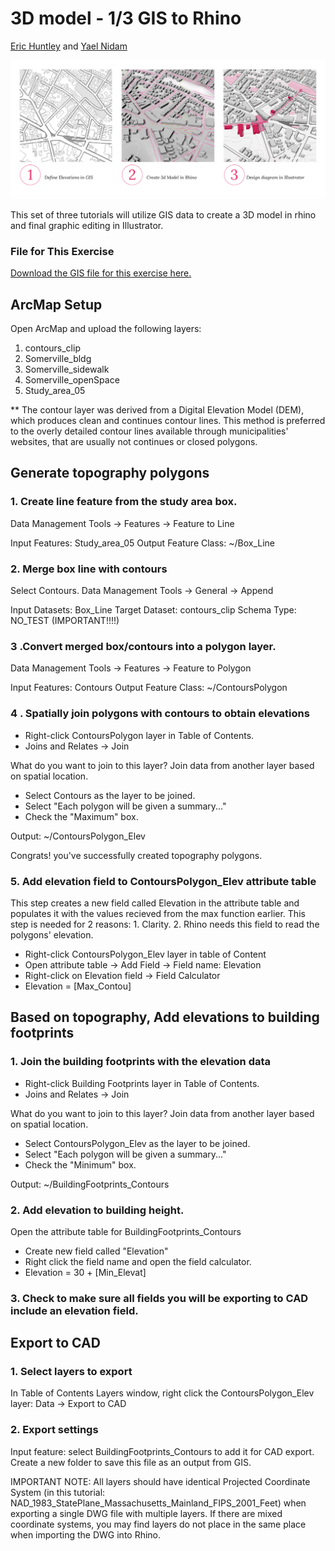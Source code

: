 # 3D model - 1/3 GIS to Rhino
[Eric Huntley](@ehuntley) and [Yael Nidam](@yaelnidam)

![stages](./images/Stages.jpg)

This set of three tutorials will utilize GIS data to create a 3D model in rhino and final graphic editing in Illustrator.

### File for This Exercise
[Download the GIS file for this exercise here.](http://web.mit.edu/ehuntley/Public/rhino_workshop.zip)

## ArcMap Setup
Open ArcMap and upload the following layers:
1. contours_clip
2. Somerville_bldg
3. Somerville_sidewalk
4. Somerville_openSpace
5. Study_area_05

** The contour layer was derived from a Digital Elevation Model (DEM), which produces clean and continues contour lines. This method is preferred to the overly detailed contour lines available through municipalities' websites, that are usually not continues or closed polygons.

## Generate topography polygons

### 1. Create line feature from the study area box.
Data Management Tools -> Features -> Feature to Line

Input Features: Study_area_05
Output Feature Class: ~/Box_Line

### 2. Merge box line with contours
Select Contours.
Data Management Tools -> General -> Append

Input Datasets: Box_Line
Target Dataset: contours_clip
Schema Type: NO_TEST (IMPORTANT!!!!)

### 3 .Convert merged box/contours into a polygon layer.
Data Management Tools -> Features -> Feature to Polygon

Input Features: Contours
Output Feature Class: ~/ContoursPolygon

### 4 . Spatially join polygons with contours to obtain elevations
- Right-click ContoursPolygon layer in Table of Contents.
- Joins and Relates -> Join

What do you want to join to this layer?
Join data from another layer based on spatial location.

- Select Contours as the layer to be joined.
- Select "Each polygon will be given a summary..."
- Check the "Maximum" box.

Output: ~/ContoursPolygon_Elev

Congrats! you've successfully created topography polygons.

### 5. Add elevation field to ContoursPolygon_Elev attribute table
This step creates a new field called Elevation in the attribute table and populates it with the values recieved from the max function earlier. This step is needed for 2 reasons: 1. Clarity. 2. Rhino needs this field to read the polygons' elevation.

- Right-click ContoursPolygon_Elev layer in table of Content
- Open attribute table -> Add Field -> Field name: Elevation
- Right-click on Elevation field -> Field Calculator
- Elevation = [Max_Contou]

## Based on topography, Add elevations to building footprints

### 1. Join the building footprints with the elevation data
- Right-click Building Footprints layer in Table of Contents.
- Joins and Relates -> Join

What do you want to join to this layer?
Join data from another layer based on spatial location.

- Select ContoursPolygon_Elev as the layer to be joined.
- Select "Each polygon will be given a summary..."
- Check the "Minimum" box.

Output: ~/BuildingFootprints_Contours

### 2. Add elevation to building height.
Open the attribute table for BuildingFootprints_Contours

- Create new field called "Elevation"
- Right click the field name and open the field calculator.
- Elevation = 30 + [Min_Elevat]

### 3. Check to make sure all fields you will be exporting to CAD include an elevation field.

## Export to CAD
### 1. Select layers to export
In Table of Contents Layers window, right click the ContoursPolygon_Elev layer: Data -> Export to CAD

### 2. Export settings
Input feature: select BuildingFootprints_Contours to add it for CAD export. Create a new folder to save this file as an output from GIS. 

IMPORTANT NOTE: All layers should have identical Projected Coordinate System (in this tutorial: NAD_1983_StatePlane_Massachusetts_Mainland_FIPS_2001_Feet) when exporting a single DWG file with multiple layers. If there are mixed coordinate systems, you may find layers do not place in the same place when importing the DWG into Rhino.


